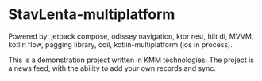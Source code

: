 # StavLenta-multiplatform
Powered by: jetpack compose, odissey navigation, ktor rest, hilt di, MVVM, kotlin flow, pagging library, coil, kotlin-multiplatform (ios in process).

This is a demonstration project written in KMM technologies. The project is a news feed, with the ability to add your own records and sync.
